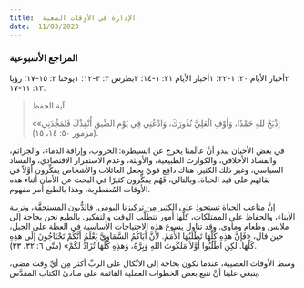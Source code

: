 ```yaml
---
title:  الإدارة في الأوقات الصعبة
date:  11/03/2023
---
```


### المراجع الأسبوعية
٢أخبار الأيام ٢٠: ١-٢٢؛ ١أخبار الأيام ٢١: ١-١٤؛ ٢بطرس ٣: ٣-١٢؛ ١يوحنا ٢: ١٥-١٧؛ رؤيا ١٣: ١١-١٧.

> <p>آية الحفظ</p>
> «اِذْبَحْ للهِ حَمْدًا، وَأَوْفِ الْعَلِيَّ نُذُورَكَ، وَادْعُنِي فِي يَوْمِ الضِّيقِ أُنْقِذْكَ فَتُمَجِّدَنِي» (مزمور ٥٠: ١٤، ١٥).

في بعض الأحيان يبدو أنَّ عالَمنا يخرج عن السيطرة: الحروب، وإراقة الدماء، والجرائم، والفساد الأخلاقي، والكوارث الطبيعية، والأوبئة، وعدم الاستقرار الاقتصادي، والفساد السياسي، وغير ذلك الكثير. هناك دافِع قويّ يجعل العائلات والأشخاص يفكِّرون أوَّلاً في بقائهم على قيد الحياة. وبالتالي، فَهُم يفكِّرون كثيرًا في البحث عن الأمان أثناء هذه الأوقات المُضطرِبة، وهذا بالطبع أمر مفهوم.

إنَّ متاعب الحياة تستحوذ على الكثير مِن تركيزنا اليومي. فالدُّيون المستحقَّة، وتربية الأبناء، والحفاظ على الممتلكات، كلّها أمور تتطلَّب الوقت والتفكير. بالطبع نحن بحاجة إلى ملابس وطعام ومأوى. وقد تناول يسوع هذه الاحتياجات الأساسية في العظة على الجبل، حين قال، «فَإِنَّ هذِهِ كُلَّهَا تَطْلُبُهَا الأُمَمُ. لأَنَّ أَبَاكُمُ السَّمَاوِيَّ يَعْلَمُ أَنَّكُمْ تَحْتَاجُونَ إِلَى هذِهِ كُلِّهَا. لكِنِ اطْلُبُوا أَوَّلاً مَلَكُوتَ اللهِ وَبِرَّهُ، وَهذِهِ كُلُّهَا تُزَادُ لَكُمْ» (متَّى ٦: ٣٢، ٣٣).

وسط الأوقات العصيبة، عندما نكون بحاجة إلى الاتِّكال على الربِّ أكثر مِن أيِّ وقت مضى، ينبغي علينا أنْ نتبع بعض الخطوات العملية القائمة على مبادئ الكتاب المقدَّس.